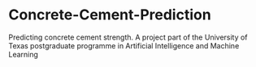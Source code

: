 # Concrete-Cement-Prediction
Predicting concrete cement  strength. A project part of the University of Texas postgraduate programme in Artificial Intelligence and Machine Learning

